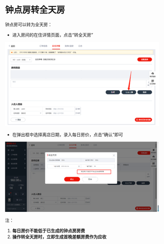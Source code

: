# 钟点房转全天房

钟点房可以转为全天房：

* 进入房间的在住详情页面，点击“转全天房”

![](../../../.gitbook/assets/image%20%28399%29.png)

* 在弹出框中选择离店日期，录入每日房价，点击“确认”即可

![](../../../.gitbook/assets/image%20%28162%29.png)

注：

1. **每日房价不能低于已生成的钟点房房费**
2. **操作转全天房时，立即生成首晚差额房费作为应收**

